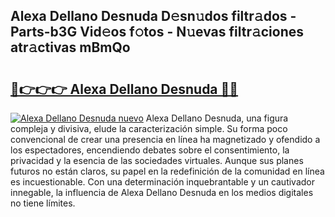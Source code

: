 ## Alexa Dellano Desnuda D𝚎sn𝚞dos filtr𝚊dos - Parts-b3G Vid𝚎os f𝚘tos - N𝚞evas filtr𝚊ciones atr𝚊ctivas mBmQo

# <h2><a href="http://mb9wmyi.tromn.icu/?c=Alexa+Dellano+Desnuda">🔗👉👉👉 Alexa Dellano Desnuda 🔗🔗</a></h2>

[![Alexa Dellano Desnuda nuevo](https://i.imgur.com/pEAQMta.gif)](http://mb9wmyi.tromn.icu/?c=Alexa+Dellano+Desnuda)
Alexa Dellano Desnuda, una figura compleja y divisiva, elude la caracterización simple. Su forma poco convencional de crear una presencia en línea ha magnetizado y ofendido a los espectadores, encendiendo debates sobre el consentimiento, la privacidad y la esencia de las sociedades virtuales. Aunque sus planes futuros no están claros, su papel en la redefinición de la comunidad en línea es incuestionable. Con una determinación inquebrantable y un cautivador innegable, la influencia de Alexa Dellano Desnuda en los medios digitales no tiene límites.
